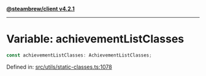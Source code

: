 [**@steambrew/client v4.2.1**](../README.md)

***

# Variable: achievementListClasses

```ts
const achievementListClasses: AchievementListClasses;
```

Defined in: [src/utils/static-classes.ts:1078](https://github.com/SteamClientHomebrew/SDK/blob/main/typescript-packages/client/src/utils/static-classes.ts#L1078)
